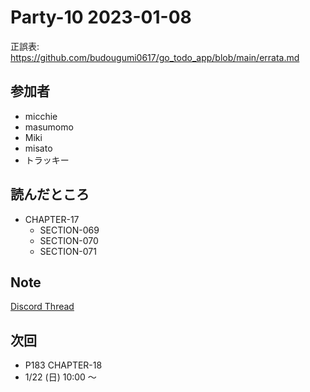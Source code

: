 # Party-10 2023-01-08
正誤表: https://github.com/budougumi0617/go_todo_app/blob/main/errata.md

## 参加者
- micchie
- masumomo
- Miki
- misato
- トラッキー

## 読んだところ
- CHAPTER-17
  - SECTION-069
  - SECTION-070
  - SECTION-071

## Note
[Discord Thread](https://discord.com/channels/689414179752247409/1061445028565766174)

## 次回
- P183 CHAPTER-18
- 1/22 (日) 10:00 〜
